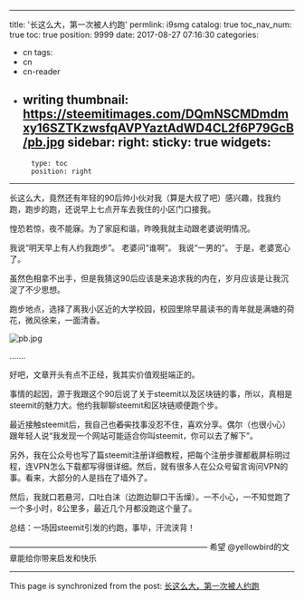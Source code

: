 
---
title: '长这么大，第一次被人约跑'
permlink: i9smg
catalog: true
toc_nav_num: true
toc: true
position: 9999
date: 2017-08-27 07:16:30
categories:
- cn
tags:
- cn
- cn-reader
- writing
thumbnail: https://steemitimages.com/DQmNSCMDmdmxy16SZTKzwsfqAVPYaztAdWD4CL2f6P79GcB/pb.jpg
sidebar:
    right:
        sticky: true
widgets:
    -
        type: toc
        position: right
---


长这么大，竟然还有年轻的90后帅小伙对我（算是大叔了吧）感兴趣，找我约跑，跑步的跑，还说早上七点开车去我住的小区门口接我。

惶恐若惊，夜不能寐。为了家庭和谐，昨晚我就主动跟老婆说明情况。

我说“明天早上有人约我跑步”。
老婆问“谁啊”。
我说“一男的”。
于是，老婆宽心了。

虽然色相拿不出手，但是我猜这90后应该是来追求我的内在，岁月应该是让我沉淀了不少思想。

跑步地点，选择了离我小区近的大学校园，校园里除早晨读书的青年就是满塘的荷花，微风徐来，一面清香。

![pb.jpg](https://steemitimages.com/DQmNSCMDmdmxy16SZTKzwsfqAVPYaztAdWD4CL2f6P79GcB/pb.jpg)

.......

好吧，文章开头有点不正经，我其实价值观挺端正的。

事情的起因，源于我跟这个90后说了关于steemit以及区块链的事，所以，真相是steemit的魅力大。他约我聊聊steemit和区块链顺便跑个步。

最近接触steemit后，我自己也~~着实~~找事没忍不住，喜欢分享。偶尔（也很小心）跟年轻人说“我发现一个网站可能适合你叫steemit，你可以去了解下”。

另外，我在公众号也写了篇steemit注册详细教程，把每个注册步骤都截屏标明过程，连VPN怎么下载都写得很详细。然后，就有很多人在公众号留言询问VPN的事。看来，大部分的人是挡在了墙外了。

然后，我就口若悬河，口吐白沫（边跑边聊口干舌燥）。一不小心，一不知觉跑了一个多小时，8公里多，最近几个月都没跑这个量了。

总结：一场因steemit引发的约跑，事毕，汗流浃背！


—————————————————————————
希望 @yellowbird的文章能给你带来启发和快乐

- - -

This page is synchronized from the post: [长这么大，第一次被人约跑](https://steemit.com/@yellowbird/i9smg)
